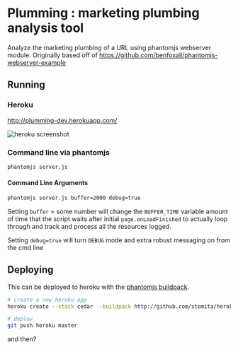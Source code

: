Plumming : marketing plumbing analysis tool
====================================================

Analyze the marketing plumbing of a URL using phantomjs webserver module. Originally based off of https://github.com/benfoxall/phantomjs-webserver-example

## Running

### Heroku

http://plumming-dev.herokuapp.com/

![heroku screenshot](https://raw.github.com/chousmith/plumming/master/screenshot.png)

### Command line via phantomjs

```bash
phantomjs server.js
```

#### Command Line Arguments

```bash
phantomjs server.js buffer=2000 debug=true
```

Setting `buffer` = some number will change the `BUFFER_TIME` variable amount of time that the script waits after initial `page.onLoadFinished` to actually loop through and track and process all the resources logged.

Setting `debug=true` will turn `DEBUG` mode and extra robust messaging on from the cmd line

## Deploying

This can be deployed to heroku with the [phantomjs buildpack](https://github.com/stomita/heroku-buildpack-phantomjs).

```bash
# create a new heroku app
heroku create --stack cedar --buildpack http://github.com/stomita/heroku-buildpack-phantomjs.git

# deploy
git push heroku master
```

and then?
